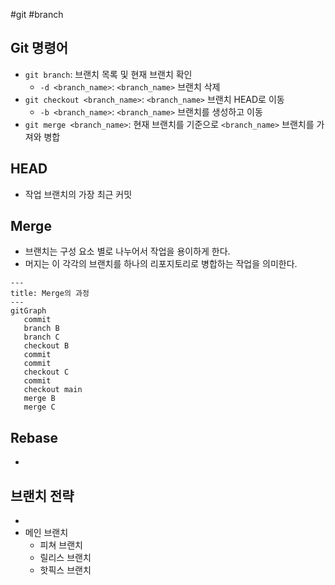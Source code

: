 #git #branch

## Git 명령어
- `git branch`: 브랜치 목록 및 현재 브랜치 확인
	- `-d <branch_name>`: `<branch_name>` 브랜치 삭제
- `git checkout <branch_name>`: `<branch_name>` 브랜치 HEAD로 이동
	- `-b <branch_name>`: `<branch_name>` 브랜치를 생성하고 이동
- `git merge <branch_name>`: 현재 브랜치를 기준으로 `<branch_name>` 브랜치를 가져와 병합

## HEAD
- 작업 브랜치의 가장 최근 커밋

## Merge
- 브랜치는 구성 요소 별로 나누어서 작업을 용이하게 한다.
- 머지는 이 각각의 브랜치를 하나의 리포지토리로 병합하는 작업을 의미한다.

```mermaid
---
title: Merge의 과정
---
gitGraph
   commit
   branch B
   branch C
   checkout B
   commit
   commit
   checkout C
   commit
   checkout main
   merge B
   merge C
```

## Rebase
- 


## 브랜치 전략
- 
- 메인 브랜치
	- 피쳐 브랜치
	- 릴리스 브랜치
	- 핫픽스 브랜치
